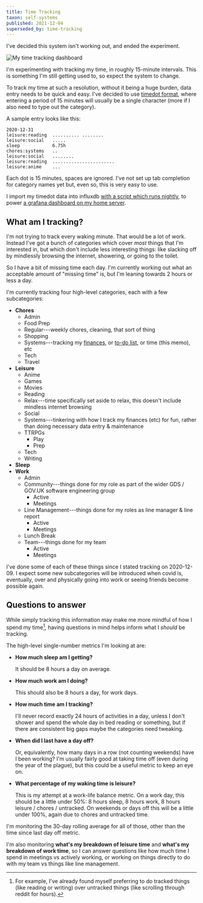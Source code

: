 ```yaml
---
title: Time Tracking
taxon: self-systems
published: 2021-12-04
superseded_by: time-tracking
---
```


<aside class="highlight">I've decided this system isn't working out, and ended the experiment.</aside>

![My time tracking dashboard](time-tracking-dashboard.png)

I'm experimenting with tracking my time, in roughly 15-minute
intervals.  This is something I'm still getting used to, so expect the
system to change.

To track my time at such a resolution, without it being a huge burden,
data entry needs to be quick and easy.  I've decided to use [timedot
format][], where entering a period of 15 minutes will usually be a
single character (more if I also need to type out the category).

A sample entry looks like this:

```
2020-12-31
leisure:reading  .......... ........
leisure:social   .....
sleep            6.75h
chores:systems   ..
leisure:social   ........
leisure:reading  .......................
leisure:anime    ...
```

Each dot is 15 minutes, spaces are ignored.  I've not set up tab
completion for category names yet but, even so, this is very easy to
use.

I import my timedot data into influxdb [with a script which runs
nightly][], to power [a grafana dashboard on my home server][].

[timedot format]: https://hledger.org/hledger.html#timedot-format
[with a script which runs nightly]: https://github.com/barrucadu/quantified-self-scripts
[a grafana dashboard on my home server]: https://github.com/barrucadu/nixfiles/tree/master/hosts/nyarlathotep/grafana-dashboards


What am I tracking?
-------------------

I'm not trying to track every waking minute.  That would be a lot of
work.  Instead I've got a bunch of categories which cover *most*
things that I'm interested in, but which don't include less
interesting things: like slacking off by mindlessly browsing the
internet, showering, or going to the toilet.

So I have a bit of missing time each day.  I'm currently working out
what an acceptable amount of "missing time" is, but I'm leaning
towards 2 hours or less a day.

I'm currently tracking four high-level categories, each with a few
subcategories:

- **Chores**
  - Admin
  - Food Prep
  - Regular---weekly chores, cleaning, that sort of thing
  - Shopping
  - Systems---tracking my [finances][], or [to-do list][], or time (this memo), etc
  - Tech
  - Travel
- **Leisure**
  - Anime
  - Games
  - Movies
  - Reading
  - Relax---time specifically set aside to relax, this doesn't include mindless internet browsing
  - Social
  - Systems---tinkering with how I track my finances (etc) for fun, rather than doing necessary data entry & maintenance
  - TTRPGs
    - Play
    - Prep
  - Tech
  - Writing
- **Sleep**
- **Work**
  - Admin
  - Community---things done for my role as part of the wider GDS / GOV.UK software engineering group
    - Active
    - Meetings
  - Line Management---things done for my roles as line manager & line report
    - Active
    - Meetings
  - Lunch Break
  - Team---things done for my team
    - Active
    - Meetings

I've done some of each of these things since I stated tracking on
2020-12-09.  I expect some new subcategories will be introduced when
covid is, eventually, over and physically going into work or seeing
friends become possible again.

[finances]: personal-finance.html
[to-do list]: self-organisation.html


Questions to answer
-------------------

While simply tracking this information may make me more mindful of how
I spend my time[^mindful], having questions in mind helps inform what
I *should* be tracking.

[^mindful]: For example, I've already found myself preferring to do
  tracked things (like reading or writing) over untracked things (like
  scrolling through reddit for hours).

The high-level single-number metrics I'm looking at are:

- **How much sleep am I getting?**

  It should be 8 hours a day on average.

- **How much work am I doing?**

  This should also be 8 hours a day, for work days.

- **How much time am I tracking?**

  I'll never record exactly 24 hours of activities in a day, unless I
  don't shower and spend the whole day in bed reading or something,
  but if there are consistent big gaps maybe the categories need
  tweaking.

- **When did I last have a day off?**

  Or, equivalently, how many days in a row (not counting weekends)
  have I been working?  I'm usually fairly good at taking time off
  (even during the year of the plague), but this could be a useful
  metric to keep an eye on.

- **What percentage of my waking time is leisure?**

  This is my attempt at a work-life balance metric.  On a work day,
  this should be a little under 50%: 8 hours sleep, 8 hours work, 8
  hours leisure / chores / untracked.  On weekends or days off this
  will be a little under 100%, again due to chores and untracked time.

I'm monitoring the 30-day rolling average for all of those, other than
the time since last day off metric.

I'm also monitoring **what's my breakdown of leisure time** and
**what's my breakdown of work time**, so I can answer questions like
how much time I spend in meetings vs actively working, or working on
things directly to do with my team vs things like line management.
